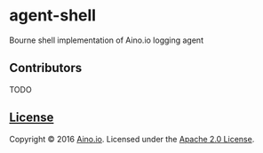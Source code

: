 # agent-shell
Bourne shell implementation of Aino.io logging agent

## Contributors

TODO

## [License](LICENSE)

Copyright &copy; 2016 [Aino.io](http://aino.io). Licensed under the [Apache 2.0 License](LICENSE).
